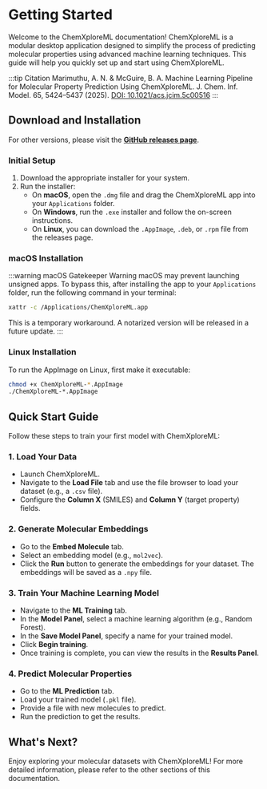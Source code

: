 # Getting Started

Welcome to the ChemXploreML documentation! ChemXploreML is a modular desktop application designed to simplify the process of predicting molecular properties using advanced machine learning techniques. This guide will help you quickly set up and start using ChemXploreML.

:::tip Citation
Marimuthu, A. N. & McGuire, B. A. Machine Learning Pipeline for Molecular Property Prediction Using ChemXploreML. J. Chem. Inf. Model. 65, 5424–5437 (2025). [DOI: 10.1021/acs.jcim.5c00516](https://pubs.acs.org/doi/10.1021/acs.jcim.5c00516)
:::

## Download and Installation

<DownloadLinks />

For other versions, please visit the [**GitHub releases page**](https://github.com/aravindhnivas/ChemXploreML/releases).

### Initial Setup

1. Download the appropriate installer for your system.
2. Run the installer:
   - On **macOS**, open the `.dmg` file and drag the ChemXploreML app into your `Applications` folder.
   - On **Windows**, run the `.exe` installer and follow the on-screen instructions.
   - On **Linux**, you can download the `.AppImage`, `.deb`, or `.rpm` file from the releases page.

### macOS Installation

:::warning macOS Gatekeeper Warning
macOS may prevent launching unsigned apps. To bypass this, after installing the app to your `Applications` folder, run the following command in your terminal:

```bash
xattr -c /Applications/ChemXploreML.app
```

This is a temporary workaround. A notarized version will be released in a future update.
:::

### Linux Installation

To run the AppImage on Linux, first make it executable:

```bash
chmod +x ChemXploreML-*.AppImage
./ChemXploreML-*.AppImage
```

## Quick Start Guide

Follow these steps to train your first model with ChemXploreML:

### 1. Load Your Data

- Launch ChemXploreML.
- Navigate to the **Load File** tab and use the file browser to load your dataset (e.g., a `.csv` file).
- Configure the **Column X** (SMILES) and **Column Y** (target property) fields.

### 2. Generate Molecular Embeddings

- Go to the **Embed Molecule** tab.
- Select an embedding model (e.g., `mol2vec`).
- Click the **Run** button to generate the embeddings for your dataset. The embeddings will be saved as a `.npy` file.

### 3. Train Your Machine Learning Model

- Navigate to the **ML Training** tab.
- In the **Model Panel**, select a machine learning algorithm (e.g., Random Forest).
- In the **Save Model Panel**, specify a name for your trained model.
- Click **Begin training**.
- Once training is complete, you can view the results in the **Results Panel**.

### 4. Predict Molecular Properties

- Go to the **ML Prediction** tab.
- Load your trained model (`.pkl` file).
- Provide a file with new molecules to predict.
- Run the prediction to get the results.

## What's Next?

Enjoy exploring your molecular datasets with ChemXploreML! For more detailed information, please refer to the other sections of this documentation.
